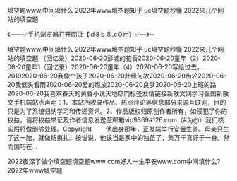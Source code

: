 填空题www.中间填什么
2022年www填空题知乎
uc填空题秒懂
2022来几个网站的填空题


《——✅手机浏览器打开网沚【ｄ8ｓ８.c０m】✅—》--

填空题www.中间填什么
2022年www填空题知乎
uc填空题秒懂
2022来几个网站的填空题
（回忆录）2020-06-20彭城的花香2020-06-20童年（2）2020-06-20童年1（回忆录）2020-06-20童年（4）2020-06-20写给过去，20192020-06-20我像个孩子2020-06-20此缘何故2020-06-20齿轮2020-06-20我低头看雨2020-06-20爱的燃放2020-06-20良梦2020-06-20上班的路2020-06-20我喜欢春天的黄昏小说天地热门标签友情链接新散文网学习强国新散文手机端站点声明：1、本站所收录作品、热点评论等信息部分来源互联网，目的只是为了系统归纳学习和传递资讯。2、作品版权归原创作者所有，如侵犯了你的权益，请将权益举证及作者信息发送至邮箱vip9369#126.com（#为@）我们核实后将做删除处理。Copyright
　　他出身那年，正发端举行安置生养。母亲只生了这一胎，就做结束扎。按说说，他该当是家中的独苗了，集万千喜好于一身。然而偏巧在...





2022夜深了做个填空题填空题www com好人一生平安www.com中间填什么?2022年www填空题
